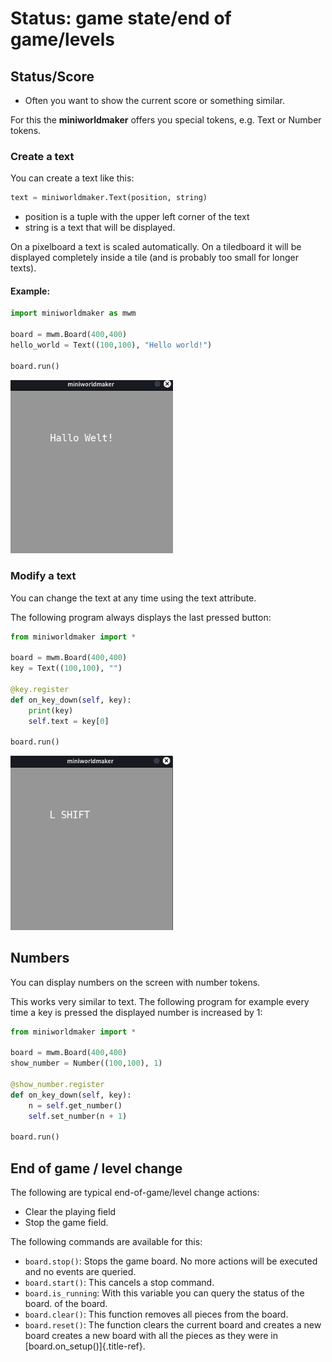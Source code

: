 # Status: game state/end of game/levels

## Status/Score

- Often you want to show the current score or something similar.

For this the **miniworldmaker** offers you special tokens, e.g.
Text or Number tokens.

### Create a text

You can create a text like this:

``` python
text = miniworldmaker.Text(position, string)
```

- position is a tuple with the upper left corner of the text
- string is a text that will be displayed.

On a pixelboard a text is scaled automatically.
On a tiledboard it will be displayed completely inside a tile
(and is probably too small for longer texts).

#### Example:

``` python
import miniworldmaker as mwm

board = mwm.Board(400,400)
hello_world = Text((100,100), "Hello world!")

board.run()
```

<img src="../_images/text1.png" width=260px alt="Texts"/>

### Modify a text

You can change the text at any time using the text attribute.

The following program always displays the last pressed button:

``` python
from miniworldmaker import *

board = mwm.Board(400,400)
key = Text((100,100), "")

@key.register
def on_key_down(self, key):
    print(key)
    self.text = key[0]

board.run()
```

<img src="../_images/text2.png" width=260px alt="Texts and Events"/>

## Numbers

You can display numbers on the screen with number tokens.

This works very similar to text. The following program for example
every time a key is pressed the displayed number is increased by 1:

``` python
from miniworldmaker import *

board = mwm.Board(400,400)
show_number = Number((100,100), 1)

@show_number.register
def on_key_down(self, key):
    n = self.get_number()
    self.set_number(n + 1)

board.run()
```



## End of game / level change

The following are typical end-of-game/level change actions:

- Clear the playing field
- Stop the game field.

The following commands are available for this:

- `board.stop()`: Stops the game board. No more actions will be executed
    and no events are queried.
- `board.start()`: This cancels a stop command.
- `board.is_running`: With this variable you can query the status of the board.
    of the board.
- `board.clear()`: This function removes all pieces from the board.
- `board.reset()`: The function clears the current board and creates a new board
    creates a new board with all the pieces as they were in
    [board.on_setup()]{.title-ref}.



